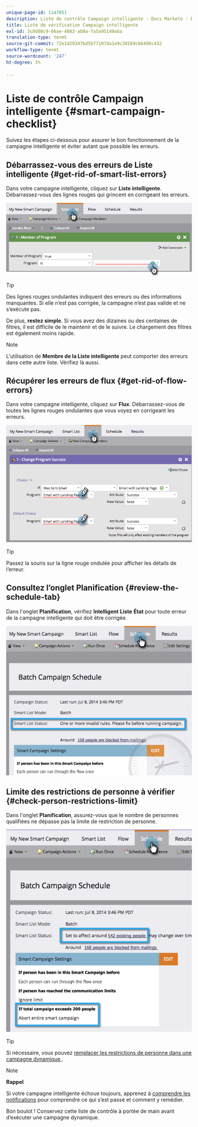 ```yaml
---
unique-page-id: 1147051
description: Liste de contrôle Campaign intelligente - Docs Marketo - Documentation du produit
title: Liste de vérification Campaign intelligente
exl-id: 3c0d08c9-66ae-4083-ab0a-fa5a95149aba
translation-type: tm+mt
source-git-commit: 72e1d29347bd5b77107da1e9c30169cb6490c432
workflow-type: tm+mt
source-wordcount: '247'
ht-degree: 1%

---
```


# Liste de contrôle Campaign intelligente {#smart-campaign-checklist}

Suivez les étapes ci-dessous pour assurer le bon fonctionnement de la campagne intelligente et éviter autant que possible les erreurs.

## Débarrassez-vous des erreurs de Liste intelligente {#get-rid-of-smart-list-errors}

Dans votre campagne intelligente, cliquez sur **Liste intelligente**. Débarrassez-vous des lignes rouges qui grincent en corrigeant les erreurs.

![](assets/image2014-9-22-16-3a9-3a13.png)

>[!TIP]
>
>Des lignes rouges ondulantes indiquent des erreurs ou des informations manquantes. Si elle n’est pas corrigée, la campagne n’est pas valide et ne s’exécute pas.
>
>De plus, **restez simple**. Si vous avez des dizaines ou des centaines de filtres, il est difficile de le maintenir et de le suivre. Le chargement des filtres est également moins rapide.

>[!NOTE]
>
>L&#39;utilisation de **Membre de la Liste intelligente** peut comporter des erreurs dans cette autre liste. Vérifiez là aussi.

## Récupérer les erreurs de flux {#get-rid-of-flow-errors}

Dans votre campagne intelligente, cliquez sur **Flux**. Débarrassez-vous de toutes les lignes rouges ondulantes que vous voyez en corrigeant les erreurs.

![](assets/image2014-9-22-16-3a10-3a49.png)

>[!TIP]
>
>Passez la souris sur la ligne rouge ondulée pour afficher les détails de l’erreur.

## Consultez l’onglet Planification {#review-the-schedule-tab}

Dans l&#39;onglet **Planification**, vérifiez **Intelligent** **Liste** **État** pour toute erreur de la campagne intelligente qui doit être corrigée.

![](assets/three.png)

## Limite des restrictions de personne à vérifier {#check-person-restrictions-limit}

Dans l&#39;onglet **Planification**, assurez-vous que le nombre de personnes qualifiées ne dépasse pas la limite de restriction de personne.

![](assets/four.png)

>[!TIP]
>
>Si nécessaire, vous pouvez [remplacer les restrictions de personne dans une campagne dynamique ](/help/marketo/product-docs/core-marketo-concepts/smart-campaigns/using-smart-campaigns/override-person-restrictions-in-a-smart-campaign.md).

>[!NOTE]
>
>**Rappel**
>
>Si votre campagne intelligente échoue toujours, apprenez à [comprendre les notifications](/help/marketo/product-docs/core-marketo-concepts/miscellaneous/understanding-notifications.md) pour comprendre ce qui s’est passé et comment y remédier.

Bon boulot ! Conservez cette liste de contrôle à portée de main avant d’exécuter une campagne dynamique.
